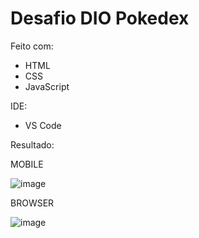 # Desafio DIO Pokedex

Feito com:
 - HTML
 - CSS
 - JavaScript
 
 IDE:
  - VS Code

Resultado:

MOBILE

![image](https://github.com/DMxta/Pokedex/assets/136941005/cd89357d-a3e8-4b2a-a94c-94ffc3a0ccab)



BROWSER

![image](https://github.com/DMxta/Pokedex/assets/136941005/e861deb1-9b78-4147-bd1b-1c9fadb4886a)
